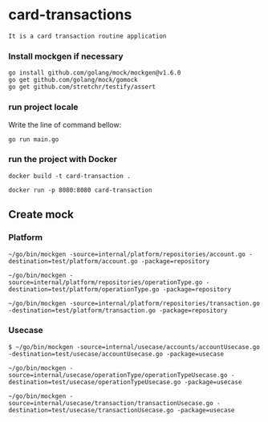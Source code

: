 # card-transactions

```
It is a card transaction routine application
```

### Install mockgen if necessary
```
go install github.com/golang/mock/mockgen@v1.6.0
go get github.com/golang/mock/gomock
go get github.com/stretchr/testify/assert
```
### run project locale

Write the line of command bellow:
```
go run main.go
```
 
### run the project with Docker
```
docker build -t card-transaction .

docker run -p 8080:8080 card-transaction
```


## **Create mock**

### **Platform**
```
~/go/bin/mockgen -source=internal/platform/repositories/account.go -destination=test/platform/account.go -package=repository

~/go/bin/mockgen -source=internal/platform/repositories/operationType.go -destination=test/platform/operationType.go -package=repository

~/go/bin/mockgen -source=internal/platform/repositories/transaction.go -destination=test/platform/transaction.go -package=repository
```


### **Usecase**
```
$ ~/go/bin/mockgen -source=internal/usecase/accounts/accountUsecase.go -destination=test/usecase/accountUsecase.go -package=usecase

~/go/bin/mockgen -source=internal/usecase/operationType/operationTypeUsecase.go -destination=test/usecase/operationTypeUsecase.go -package=usecase

~/go/bin/mockgen -source=internal/usecase/transaction/transactionUsecase.go -destination=test/usecase/transactionUsecase.go -package=usecase
```